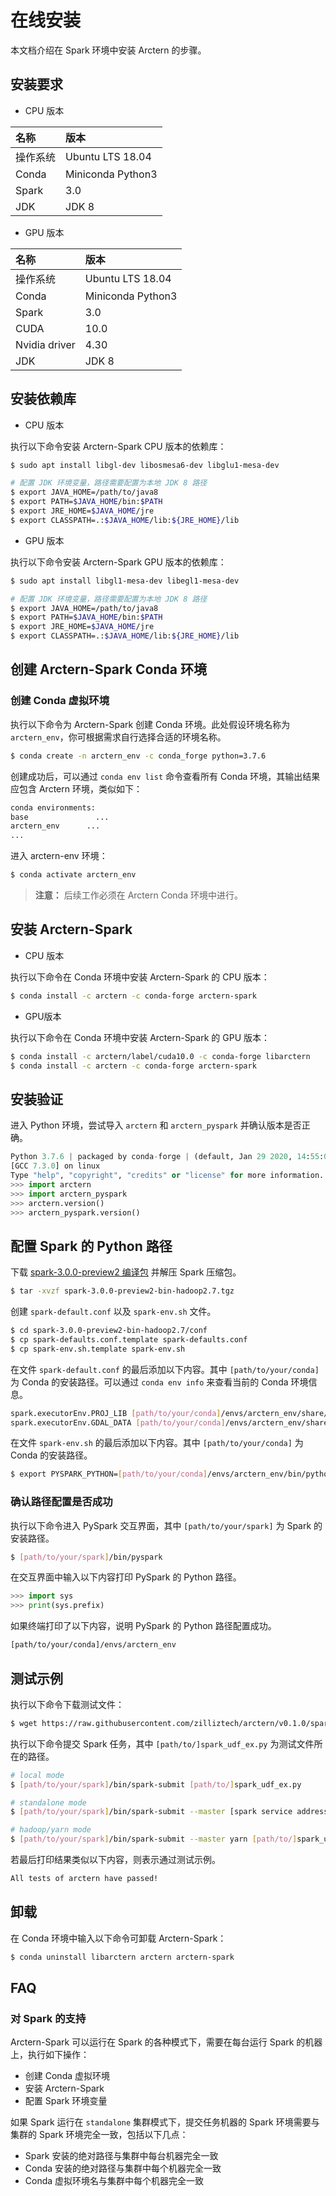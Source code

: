# 在线安装

本文档介绍在 Spark 环境中安装 Arctern 的步骤。

## 安装要求

* CPU 版本

|  名称    |   版本     |
| :---------- | :------------ |
| 操作系统 |Ubuntu LTS 18.04|
| Conda  | Miniconda Python3  |
| Spark | 3.0  |
| JDK    | JDK 8 |

* GPU 版本

|  名称    |   版本     |
| :---------- | :------------ |
| 操作系统 |Ubuntu LTS 18.04|
| Conda | Miniconda Python3  |
| Spark | 3.0  |
|CUDA|10.0|
|Nvidia driver|4.30|
| JDK    | JDK 8 |

## 安装依赖库

* CPU 版本

执行以下命令安装 Arctern-Spark CPU 版本的依赖库：
```bash
$ sudo apt install libgl-dev libosmesa6-dev libglu1-mesa-dev

# 配置 JDK 环境变量，路径需要配置为本地 JDK 8 路径
$ export JAVA_HOME=/path/to/java8
$ export PATH=$JAVA_HOME/bin:$PATH
$ export JRE_HOME=$JAVA_HOME/jre
$ export CLASSPATH=.:$JAVA_HOME/lib:${JRE_HOME}/lib
```


* GPU 版本

执行以下命令安装 Arctern-Spark GPU 版本的依赖库：
```bash
$ sudo apt install libgl1-mesa-dev libegl1-mesa-dev

# 配置 JDK 环境变量，路径需要配置为本地 JDK 8 路径
$ export JAVA_HOME=/path/to/java8
$ export PATH=$JAVA_HOME/bin:$PATH
$ export JRE_HOME=$JAVA_HOME/jre
$ export CLASSPATH=.:$JAVA_HOME/lib:${JRE_HOME}/lib
```


## 创建 Arctern-Spark Conda 环境

### 创建 Conda 虚拟环境

执行以下命令为 Arctern-Spark 创建 Conda 环境。此处假设环境名称为 `arctern_env`，你可根据需求自行选择合适的环境名称。

```bash
$ conda create -n arctern_env -c conda_forge python=3.7.6
```

创建成功后，可以通过 `conda env list` 命令查看所有 Conda 环境，其输出结果应包含 Arctern 环境，类似如下：
  
```bash
conda environments:
base               ...
arctern_env      ...
...
```

进入 arctern-env 环境：

```bash
$ conda activate arctern_env
```

> **注意：** 后续工作必须在 Arctern Conda 环境中进行。

## 安装 Arctern-Spark

* CPU 版本

执行以下命令在 Conda 环境中安装 Arctern-Spark 的 CPU 版本：

```bash
$ conda install -c arctern -c conda-forge arctern-spark
```

* GPU版本

执行以下命令在 Conda 环境中安装 Arctern-Spark 的 GPU 版本：  

```bash
$ conda install -c arctern/label/cuda10.0 -c conda-forge libarctern
$ conda install -c arctern -c conda-forge arctern-spark
```

## 安装验证

进入 Python 环境，尝试导入 `arctern` 和 `arctern_pyspark` 并确认版本是否正确。

```python
Python 3.7.6 | packaged by conda-forge | (default, Jan 29 2020, 14:55:04)
[GCC 7.3.0] on linux
Type "help", "copyright", "credits" or "license" for more information.
>>> import arctern
>>> import arctern_pyspark
>>> arctern.version()
>>> arctern_pyspark.version()
```

## 配置 Spark 的 Python 路径

下载 [spark-3.0.0-preview2 编译包](https://mirrors.sonic.net/apache/spark/spark-3.0.0-preview2/spark-3.0.0-preview2-bin-hadoop2.7.tgz) 并解压 Spark 压缩包。

```bash
$ tar -xvzf spark-3.0.0-preview2-bin-hadoop2.7.tgz
```

创建 `spark-default.conf` 以及 `spark-env.sh` 文件。

```bash
$ cd spark-3.0.0-preview2-bin-hadoop2.7/conf
$ cp spark-defaults.conf.template spark-defaults.conf
$ cp spark-env.sh.template spark-env.sh
```

在文件 `spark-default.conf` 的最后添加以下内容。其中 `[path/to/your/conda]` 为 Conda 的安装路径。可以通过 `conda env info` 来查看当前的 Conda 环境信息。

```bash
spark.executorEnv.PROJ_LIB [path/to/your/conda]/envs/arctern_env/share/proj
spark.executorEnv.GDAL_DATA [path/to/your/conda]/envs/arctern_env/share/gdal
```

在文件 `spark-env.sh` 的最后添加以下内容。其中 `[path/to/your/conda]` 为 Conda 的安装路径。

```bash
$ export PYSPARK_PYTHON=[path/to/your/conda]/envs/arctern_env/bin/python
```

### 确认路径配置是否成功

执行以下命令进入 PySpark 交互界面，其中 `[path/to/your/spark]` 为 Spark 的安装路径。

```bash
$ [path/to/your/spark]/bin/pyspark
```

在交互界面中输入以下内容打印 PySpark 的 Python 路径。
```python
>>> import sys
>>> print(sys.prefix)
```

如果终端打印了以下内容，说明 PySpark 的 Python 路径配置成功。

```bash
[path/to/your/conda]/envs/arctern_env
```

## 测试示例

执行以下命令下载测试文件：

```bash
$ wget https://raw.githubusercontent.com/zilliztech/arctern/v0.1.0/spark/pyspark/examples/gis/spark_udf_ex.py
```

执行以下命令提交 Spark 任务，其中 `[path/to/]spark_udf_ex.py` 为测试文件所在的路径。

```bash
# local mode
$ [path/to/your/spark]/bin/spark-submit [path/to/]spark_udf_ex.py

# standalone mode
$ [path/to/your/spark]/bin/spark-submit --master [spark service address] [path/to/]spark_udf_ex.py

# hadoop/yarn mode
$ [path/to/your/spark]/bin/spark-submit --master yarn [path/to/]spark_udf_ex.py
```

若最后打印结果类似以下内容，则表示通过测试示例。
```bash
All tests of arctern have passed!
```

## 卸载

在 Conda 环境中输入以下命令可卸载 Arctern-Spark：

```bash
$ conda uninstall libarctern arctern arctern-spark
```

## FAQ

### 对 Spark 的支持

Arctern-Spark 可以运行在 Spark 的各种模式下，需要在每台运行 Spark 的机器上，执行如下操作：

* 创建 Conda 虚拟环境
* 安装 Arctern-Spark
* 配置 Spark 环境变量

如果 Spark 运行在 `standalone` 集群模式下，提交任务机器的 Spark 环境需要与集群的 Spark 环境完全一致，包括以下几点：

* Spark 安装的绝对路径与集群中每台机器完全一致
* Conda 安装的绝对路径与集群中每个机器完全一致
* Conda 虚拟环境名与集群中每个机器完全一致


